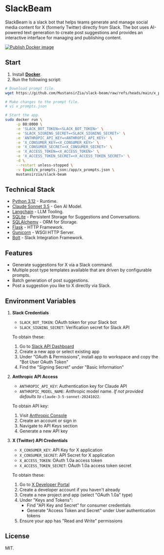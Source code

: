 # SlackBeam

SlackBeam is a slack bot that helps teams generate and manage social media content for X (formerly Twitter) directly from Slack. The bot uses AI-powered text generation to create post suggestions and provides an interactive interface for managing and publishing content.

[![Publish Docker image](https://github.com/MustansirZia/slack-beam/actions/workflows/publish.yml/badge.svg?branch=main)](https://github.com/MustansirZia/slack-beam/actions/workflows/publish.yml)

## Start
1. Install **[Docker](https://www.docker.com)**.
2. Run the following script:
```bash
# Download prompt file.
wget https://github.com/MustansirZia/slack-beam/raw/refs/heads/main/x_prompts.json 2>/dev/null

# Make changes to the prompt file.
# vi x_prompts.json

# Start the app.
sudo docker run \
     -p 80:8000 \
     -e 'SLACK_BOT_TOKEN=<SLACK_BOT_TOKEN>' \
     -e 'SLACK_SIGNING_SECRET=<SLACK_SIGNING_SECRET>' \
     -e 'ANTHROPIC_API_KEY=<ANTHROPIC_API_KEY>' \
     -e 'X_CONSUMER_KEY=<X_CONSUMER_KEY>' \
     -e 'X_CONSUMER_SECRET=<X_CONSUMER_SECRET>' \
     -e 'X_ACCESS_TOKEN=<X_ACCESS_TOKEN>' \
     -e 'X_ACCESS_TOKEN_SECRET=<X_ACCESS_TOKEN_SECRET>' \
     -d \
     --restart unless-stopped \
     -v (pwd)/x_prompts.json:/app/x_prompts.json \
     mustansirzia/slack-beam
```

## Technical Stack
- [Python 3.12](https://www.python.org) - Runtime.
- [Claude Sonnet 3.5](https://www.anthropic.com/news/claude-3-5-sonnet) - Gen AI Model. 
- [Langchain](https://python.langchain.com) - LLM Tooling.
- [SQLite](https://www.sqlite.org) - Persistent Storage for Suggestions and Conversations.
- [SQLAlchemy](https://www.sqlalchemy.org) - ORM for Storage.
- [Flask](https://flask.palletsprojects.com) - HTTP Framework.
- [Gunicorn](https://gunicorn.org) - WSGI HTTP Server. 
- [Bolt](https://api.slack.com/bolt) - Slack Integration Framework.

## Features

- Generate suggestions for X via a Slack command.
- Multiple post type templates available that are driven by configurable prompts.
- Batch generation of post suggestions.
- Post a suggestion you like to X directly via Slack.

## Environment Variables

1. **Slack Credentials**
   - `SLACK_BOT_TOKEN`: OAuth token for your Slack bot
   - `SLACK_SIGNING_SECRET`: Verification secret for Slack API
   
   To obtain these:
   1. Go to [Slack API Dashboard](https://api.slack.com/apps)
   2. Create a new app or select existing app
   3. Under "OAuth & Permissions", install app to workspace and copy the "Bot User OAuth Token"
   4. Find the "Signing Secret" under "Basic Information"

2. **Anthropic API Access**
   - `ANTHROPIC_API_KEY`: Authentication key for Claude API
   - `ANTHROPIC_MODEL_NAME`: Anthropic model name. _If not provided defaults to_ `claude-3-5-sonnet-20241022`.

   To obtain API key:
   1. Visit [Anthropic Console](https://console.anthropic.com/)
   2. Create an account or sign in
   3. Navigate to API Keys section
   4. Generate a new API key

3. **X (Twitter) API Credentials**
   - `X_CONSUMER_KEY`: API Key for X application
   - `X_CONSUMER_SECRET`: API Secret for X application
   - `X_ACCESS_TOKEN`: OAuth 1.0a access token
   - `X_ACCESS_TOKEN_SECRET`: OAuth 1.0a access token secret
   
   To obtain these:
   1. Go to [X Developer Portal](https://developer.twitter.com/en/portal/dashboard)
   2. Create a developer account if you haven't already
   3. Create a new project and app (select "OAuth 1.0a" type)
   4. Under "Keys and Tokens":
      - Find "API Key and Secret" for consumer credentials
      - Generate "Access Token and Secret" under User authentication tokens
   5. Ensure your app has "Read and Write" permissions

## License
MIT.